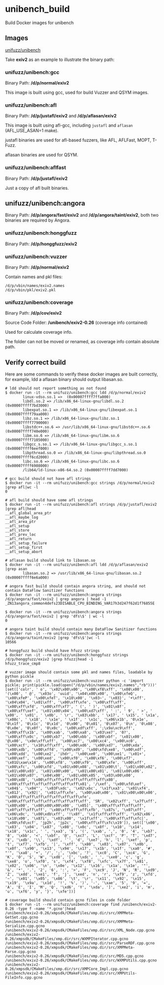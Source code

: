 # unibench_build
Build Docker images for unibench

## Images

[unifuzz/unibench](https://hub.docker.com/r/unifuzz/unibench/tags)

Take **exiv2** as an example to illustrate the binary path:

### unifuzz/unibench:gcc

Binary Path: **/d/p/normal/exiv2**

This image is built using gcc, used for build Vuzzer and QSYM images.

### unifuzz/unibench:afl

Binary Path: **/d/p/justafl/exiv2** and **/d/p/aflasan/exiv2**

This image is built using afl-gcc, including `justafl` and `aflasan` (AFL_USE_ASAN=1 make).

justafl binaries are used for afl-based fuzzers, like AFL, AFLFast, MOPT, T-Fuzz.

aflasan binaries are used for QSYM.

### unifuzz/unibench:aflfast

Binary Path: **/d/p/justafl/exiv2**

Just a copy of afl built binaries.

## unifuzz/unibench:angora

Binary Path: **/d/p/angora/fast/exiv2** and **/d/p/angora/taint/exiv2**, both two binaries are required by Angora.

### unifuzz/unibench:honggfuzz

Binary Path: **/d/p/honggfuzz/exiv2**

### unifuzz/unibench:vuzzer

Binary Path: **/d/p/normal/exiv2**

Contain names and pkl files:

```
/d/p/vbin/names/exiv2.names
/d/p/vbin/pkl/exiv2.pkl
```

### unifuzz/unibench:coverage

Binary Path: **/d/p/cov/exiv2**

Source Code Folder: **/unibench/exiv2-0.26** (coverage info contained)

Used for calculate coverage info.

The folder can not be moved or renamed, as coverage info contain absolute path.

## Verify correct build

Here are some commands to verify these docker images are built correctly, for example, ldd a aflasan binary should output libasan.so.

```
# ldd should not report something as not found
$ docker run -it --rm unifuzz/unibench:gcc ldd /d/p/normal/exiv2
        linux-vdso.so.1 =>  (0x00007ffff7ffa000)
        libdl.so.2 => /lib/x86_64-linux-gnu/libdl.so.2 (0x00007ffff7bd3000)
        libexpat.so.1 => /lib/x86_64-linux-gnu/libexpat.so.1 (0x00007ffff79aa000)
        libz.so.1 => /lib/x86_64-linux-gnu/libz.so.1 (0x00007ffff7790000)
        libstdc++.so.6 => /usr/lib/x86_64-linux-gnu/libstdc++.so.6 (0x00007ffff740e000)
        libm.so.6 => /lib/x86_64-linux-gnu/libm.so.6 (0x00007ffff7105000)
        libgcc_s.so.1 => /lib/x86_64-linux-gnu/libgcc_s.so.1 (0x00007ffff6eef000)
        libpthread.so.0 => /lib/x86_64-linux-gnu/libpthread.so.0 (0x00007ffff6cd2000)
        libc.so.6 => /lib/x86_64-linux-gnu/libc.so.6 (0x00007ffff6908000)
        /lib64/ld-linux-x86-64.so.2 (0x00007ffff7dd7000)

# gcc build should not have afl strings
$ docker run -it --rm unifuzz/unibench:gcc strings /d/p/normal/exiv2 |grep afl|wc -l
0

# afl build should have some afl strings
$ docker run -it --rm unifuzz/unibench:afl strings /d/p/justafl/exiv2 |grep afl|head
__afl_global_area_ptr
__afl_maybe_log
__afl_area_ptr
__afl_setup
__afl_store
__afl_prev_loc
__afl_return
__afl_setup_failure
__afl_setup_first
__afl_setup_abort

# aflasan build should link to libasan.so
$ docker run -it --rm unifuzz/unibench:afl ldd /d/p/aflasan/exiv2 |grep asan
        libasan.so.2 => /usr/lib/x86_64-linux-gnu/libasan.so.2 (0x00007ffff6e6a000)

# angora fast build should contain angora string, and should not contain DataFlow Sanitizer functions
$ docker run -it --rm unifuzz/unibench:angora strings /d/p/angora/fast/exiv2 | grep angora | head -1
_ZN13angora_common4defs23DISABLE_CPU_BINDING_VAR17h3d247f62d1f76855E

$ docker run -it --rm unifuzz/unibench:angora strings /d/p/angora/fast/exiv2 | grep 'dfs\$' | wc -l
0

# angora taint build should contain many DataFlow Sanitizer functions
$ docker run -it --rm unifuzz/unibench:angora strings /d/p/angora/taint/exiv2 |grep 'dfs\$'|wc -l
10566

# honggfuzz build should have hfuzz strings
$ docker run -it --rm unifuzz/unibench:honggfuzz strings /d/p/honggfuzz/exiv2 |grep hfuzz|head -1
hfuzz_trace_cmp8

# vuzzer image should contain some pkl and names files, loadable by python pickle
$ docker run -it --rm unifuzz/unibench:vuzzer python -c 'import pickle; print(pickle.load(open("/d/p/vbin/names/exiv2.names","rb")))'
[set(['colr', ' o', '\x02\x00\x00', '\x00\xf8\xff', '\x08\x00', '(\x00', ' @', '\x03o', 'uuid', '\x04\x00\x00', '\x00\xfeQ', '\x00\xfeP', '\x00\xfeT', '\x10\x00', '\x03~', '\x03}', '+\xff', '\x04\x04', '\x01\xff', '\x00\xff\xfe', '\x00\xff\xff', '\x00\xff\xfd', '\x00\xff\xf7', ' (', ' )', '\x01\x8f', '\x00\xff\xef', '\x01\x00\x04', '\x00\xd7\xff', ' :', ' 9', ' >', ' \x00', ' \x01', ' \x0b', ' \r', '\x83\xbb', ' \x17', ' \x15', ' \x1a', '\x08c', ' \x18', ' \x1e', ' \x1f', ' \x1c', '\x06\x1b', '0\x1e', '0\x1f', '0\x1c', '0\x1d', '0\x00', '0\x01', '0\x07', '0\n', '0\x08', '0\x0e', '0\x0f', '0\x0c', '\x00\xdf\xff', ';\x9a\xc9\xff', '\x00\xff\x1b', '\x00\xab', '\x00\xa8', '\x03\xe7', '0?', '\x00\xff\x0c', '\x00\xb7', '\x00\xbb', '\x00\xbf', '\x01\x00', '@\x00', '\x0e\xff\xff', '\x00\xc7', '\x00\xc4', '\x00\xc0', '\x00\xcf', '\x10\xff\xff', '\x00\xd6', '\x00\xd7', '\x00\xda', '\x00\xdb', '\x00\xffd', '\x00\xd9', '\x00\xfd\xe8', '\x00\xdf', '\x00\xdd', '\x00\xe2', 'ihdr', '\x00\xe0', '\x00\xe1', '\x01+', '\x00\xef', '\x00\xed', '\x00\xf0', '\x00\xf6', '\x00\xf7', '\x01G\xae\x14', '\x00\xf8', '\x00\xf9', '\x00\xfe', '\x00\xff', '\x00\xfc', '\x00\xfd', '\x01\x00\x08', '\x01\x00\t', '\x01\x00\x02', '\x01\x00\x03', '\x01\x00\x00', '\x01\x00\x01', '\x01\x00\x06', '\x01\x00\x07', '\x04\x00', '\x01\x00\x05', '\x03\x00\x00', '\x00\xd8', '\x00\xff\xff\xff\xff\xff\xff\xff\x80', '\x00\xff\xff\xff\xff\xff\xff\xff\x81', '/\xef', '\x00\xfd\xef', '\x04$', '\x04"', '\x03F\xdc', '\x02\xbc', '\x1f\xa3', '\x01\xf4', '\x01J', '\x92|', '\x01\xff\xfe', '\x00\xa0\x00', '\x01\x00\x00\x00', '\x00\xff\xff\xff\xff\xff\xff\xff\xfe', '\x00\xff\xff\xff\xff\xff\xff\xff\xff', 'SR', '\x02\xff', '\x7f\xff', '\x80\x00', '\x80\x00\x00\x00', '\x05]', '\x00\xff\xff\xff\xff', '\x0f\xff\xff\xff', '\x00\xff\xff\xff\xfb', '\x87s', '\x07\xff', '\x06\x0c', '\x00\xdb\xff', '!\x8f', '\x1f\xff\xff\xff', '\x92\x86', '\x18\x00', '\x87i', '\x03\x00', '\x1f\xff', '\x00\xff\xff\xfc|', '\x00\xfd\xcf', 'jp2h', 'jp2c', '\x00\xff\xff\xfc\x19']), set(['\x00', '\x83', '\x04', '\x87', '\x08', '\x0c', '\x8f', '\x10', '\x14', '\x18', '\x1c', ' ', '\xa3', '$', '(', '\xab', ',', '0', '4', '\xb7', '8', '\xbb', '<', '\xbf', '@', '\xc7', 'L', '\xcf', 'P', 'T', '\xd7', 'X', '\xdb', '\\', '\xdf', '`', 'd', '\xe7', 'h', 'l', '\xef', 'p', 't', '\xf7', '\xfb', '|', '\xff', '\x80', '\x03', '\x07', '\x0b', '\x0f', '\x90', '\x13', '\x94', '\x17', '\x1b', '\x1f', '\xa0', '#', "'", '\xa8', '+', '/', ';', '\xbc', '?', '\xc0', 'C', '\xc4', 'G', 'K', 'O', 'S', 'W', '\xd8', '[', '\xdc', '_', '\xe0', 'c', 'g', '\xe8', 'o', '\xf0', 's', '\xf4', '\xf8', '\xfc', '\x7f', '\x81', '\x02', '\x06', '\n', '\x0e', '\x12', '\x16', '\x1a', '\x1e', '"', '&', '*', '.', '2', '6', ':', '>', 'F', '\xc9', 'J', 'N', 'R', '\xd9', 'Z', '\xdd', '\xe1', 'f', 'j', '\xed', 'n', 'r', '\xf9', 'z', '\xfd', '~', '\x01', '\x05', '\x86', '\t', '\r', '\x11', '\x92', '\x15', '\x19', '\x9a', '\x1d', '!', '%', ')', '-', '\xae', '5', '9', '=', 'A', 'E', 'I', 'M', 'Q', '\xd6', 'Y', '\xda', ']', '\xe2', 'i', 'm', 'u', '\xf6', 'y', '}', '\xfe'])]

# coverage build should contain gcno files in code folder
$ docker run -it --rm unifuzz/unibench:coverage find /unibench/exiv2-0.26 -type f -name '*.gcno'|head
/unibench/exiv2-0.26/xmpsdk/CMakeFiles/xmp.dir/src/XMPMeta-GetSet.cpp.gcno
/unibench/exiv2-0.26/xmpsdk/CMakeFiles/xmp.dir/src/XMPMeta-Serialize.cpp.gcno
/unibench/exiv2-0.26/xmpsdk/CMakeFiles/xmp.dir/src/XML_Node.cpp.gcno
/unibench/exiv2-0.26/xmpsdk/CMakeFiles/xmp.dir/src/WXMPIterator.cpp.gcno
/unibench/exiv2-0.26/xmpsdk/CMakeFiles/xmp.dir/src/ParseRDF.cpp.gcno
/unibench/exiv2-0.26/xmpsdk/CMakeFiles/xmp.dir/src/XMPMeta-Parse.cpp.gcno
/unibench/exiv2-0.26/xmpsdk/CMakeFiles/xmp.dir/src/MD5.cpp.gcno
/unibench/exiv2-0.26/xmpsdk/CMakeFiles/xmp.dir/src/WXMPUtils.cpp.gcno
/unibench/exiv2-0.26/xmpsdk/CMakeFiles/xmp.dir/src/XMPCore_Impl.cpp.gcno
/unibench/exiv2-0.26/xmpsdk/CMakeFiles/xmp.dir/src/XMPUtils-FileInfo.cpp.gcno
```

